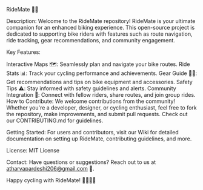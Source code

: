 RideMate 🚴‍♂️

Description:
Welcome to the RideMate repository! RideMate is your ultimate companion for an enhanced biking experience. This open-source project is dedicated to supporting bike riders with features such as route navigation, ride tracking, gear recommendations, and community engagement.

Key Features:

Interactive Maps 🗺️: Seamlessly plan and navigate your bike routes.
Ride Stats 📊: Track your cycling performance and achievements.
Gear Guide 🚴‍♀️: Get recommendations and tips on bike equipment and accessories.
Safety Tips ⚠️: Stay informed with safety guidelines and alerts.
Community Integration 👫: Connect with fellow riders, share routes, and join group rides.
How to Contribute:
We welcome contributions from the community! Whether you're a developer, designer, or cycling enthusiast, feel free to fork the repository, make improvements, and submit pull requests. Check out our CONTRIBUTING.md for guidelines.

Getting Started:
For users and contributors, visit our Wiki for detailed documentation on setting up RideMate, contributing guidelines, and more.

License:
MIT License

Contact:
Have questions or suggestions? Reach out to us at atharvapardeshi206@gmail.com 📧.

Happy cycling with RideMate! 🚵‍♀️🚵‍♂️
